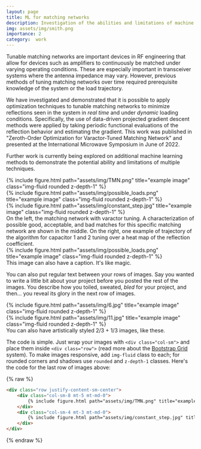 ```yaml
---
layout: page
title: ML for matching networks
description: Investigation of the abilities and limitations of machine learning techniques to the application of real-time, tunable matching networks.
img: assets/img/smith.png
importance: 2
category:  work
---
```

Tunable matching networks are important devices in RF engineering that allow for devices such as amplifiers to continuously be matched 
under varying operating conditions. These are especially important in transceiver systems where the antenna impedance may vary. However, previous
methods of tuning matching networks over time required prerequisite knowledge of the system or the load trajectory.

We have investigated and demonstrated that it is possible to apply optimization techniques to tunable matching networks to minimize reflections seen in the system 
in *real time* and under *dynamic* loading conditions. Specifically, the use of data-driven projected gradient descent methods were applied by taking periodic functional evaluations of the reflection behavior and estimating the gradient. This work was published in "Zeroth-Order Optimization for Varactor-Tuned Matching Network" and presented at the International Microwave Symposium in June of 2022.

Further work is currently being explored on additional machine learning methods to demonstrate the potential ability and limitations of multiple techniques.




    

<div class="row">
    <div class="col-sm mt-3 mt-md-0">
        {% include figure.html path="assets/img/TMN.png" title="example image" class="img-fluid rounded z-depth-1" %}
    </div>
    <div class="col-sm mt-3 mt-md-0">
        {% include figure.html path="assets/img/possible_loads.png" title="example image" class="img-fluid rounded z-depth-1" %}
    </div>
    <div class="col-sm mt-3 mt-md-0">
        {% include figure.html path="assets/img/constant_step.jpg" title="example image" class="img-fluid rounded z-depth-1" %}
    </div>
</div>
<div class="caption">
On the left, the matching network with varactor tuning. A characterization of possible good, acceptable, and bad matches for this specific matching network are shown in the middle. On the right, one example of trajectory of the algorithm for capacitor 1 and 2 tuning over a heat map of the reflection coefficient.

</div>
<div class="row">
    <div class="col-sm mt-3 mt-md-0">
        {% include figure.html path="assets/img/possible_loads.png" title="example image" class="img-fluid rounded z-depth-1" %}
    </div>
</div>
<div class="caption">
    This image can also have a caption. It's like magic.
</div>

You can also put regular text between your rows of images.
Say you wanted to write a little bit about your project before you posted the rest of the images.
You describe how you toiled, sweated, *bled* for your project, and then... you reveal its glory in the next row of images.


<div class="row justify-content-sm-center">
    <div class="col-sm-8 mt-3 mt-md-0">
        {% include figure.html path="assets/img/6.jpg" title="example image" class="img-fluid rounded z-depth-1" %}
    </div>
    <div class="col-sm-4 mt-3 mt-md-0">
        {% include figure.html path="assets/img/11.jpg" title="example image" class="img-fluid rounded z-depth-1" %}
    </div>
</div>
<div class="caption">
    You can also have artistically styled 2/3 + 1/3 images, like these.
</div>


The code is simple.
Just wrap your images with `<div class="col-sm">` and place them inside `<div class="row">` (read more about the <a href="https://getbootstrap.com/docs/4.4/layout/grid/">Bootstrap Grid</a> system).
To make images responsive, add `img-fluid` class to each; for rounded corners and shadows use `rounded` and `z-depth-1` classes.
Here's the code for the last row of images above:

{% raw %}
```html
<div class="row justify-content-sm-center">
    <div class="col-sm-8 mt-5 mt-md-0">
        {% include figure.html path="assets/img/TMN.png" title="example image" class="img-fluid rounded z-depth-1" %}
    </div>
    <div class="col-sm-4 mt-3 mt-md-0">
        {% include figure.html path="assets/img/constant_step.jpg" title="example image" class="img-fluid rounded z-depth-1" %}
    </div>
</div>
```
{% endraw %}

